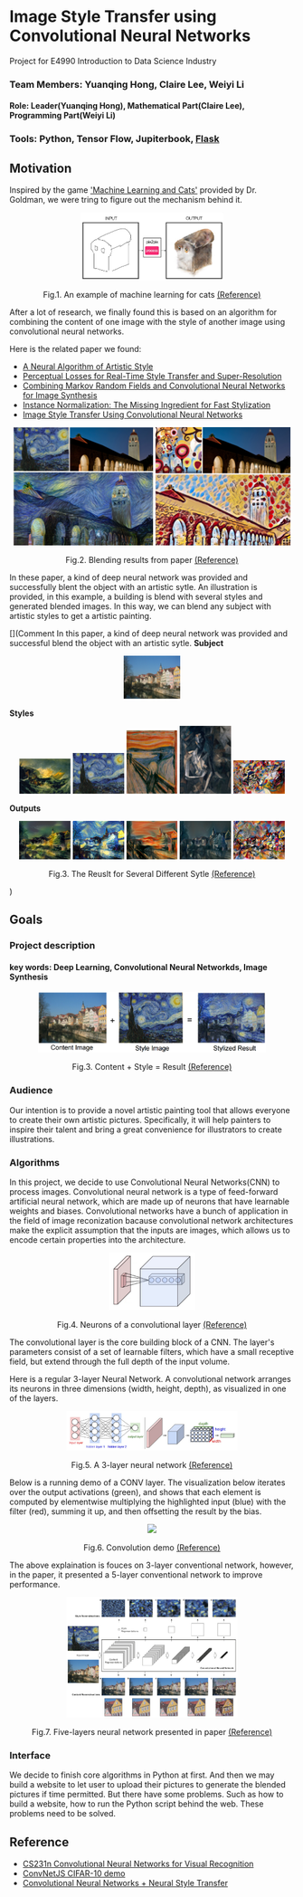 # Image Style Transfer using Convolutional Neural Networks
Project for E4990 Introduction to Data Science Industry
### Team Members: Yuanqing Hong, Claire Lee, Weiyi Li
#### Role: Leader(Yuanqing Hong), Mathematical Part(Claire Lee), Programming Part(Weiyi Li)
### Tools: Python, Tensor Flow, Jupiterbook, [Flask](http://flask.pocoo.org/)

## Motivation

Inspired by the game ['Machine Learning and Cats'](http://www.atlasobscura.com/articles/cat-computer-program-drawing?utm_source=facebook.com&utm_medium=atlas-page) provided by Dr. Goldman, we were tring to figure out the mechanism behind it.

<p align="center">
<img src="https://github.com/yh2866/E4990-data-science-project/blob/master/images/machine_learning_cats.png?raw=true" width="50%"/>
</p>  
<p align="center">
Fig.1. An example of machine learning for cats
<a href="http://www.atlasobscura.com/articles/cat-computer-program-drawing?utm_source=facebook.com&utm_medium=atlas-page">(Reference)</a>
</p>


After a lot of research, we finally found this is based on an algorithm for combining the content of one image with the style of another image using convolutional neural networks.

Here is the related paper we found:
- [A Neural Algorithm of Artistic Style](https://arxiv.org/abs/1508.06576)
- [Perceptual Losses for Real-Time Style Transfer and Super-Resolution](https://arxiv.org/pdf/1603.08155v1.pdf)
- [Combining Markov Random Fields and Convolutional Neural Networks for Image Synthesis](https://arxiv.org/pdf/1601.04589.pdf)
- [Instance Normalization: The Missing Ingredient for Fast Stylization](https://arxiv.org/abs/1607.08022)
- [Image Style Transfer Using Convolutional Neural Networks](http://www.cv-foundation.org/openaccess/content_cvpr_2016/papers/Gatys_Image_Style_Transfer_CVPR_2016_paper.pdf)


<p align="center"> 
<img src="https://github.com/yh2866/E4990-data-science-project/blob/master/images/blending_1.png" width="49%"> 
<img src="https://github.com/yh2866/E4990-data-science-project/blob/master/images/blending_2.png" width="47.5%"> 
</p>
<p align="center">
Fig.2. Blending results from paper
<a href="https://arxiv.org/abs/1508.06576">(Reference)</a>
</p>

In these paper, a kind of deep neural network was provided and successfully blent the object with an artistic sytle. An illustration is provided, in this example, a building is blend with several styles and generated blended images. In this way, we can blend any subject with artistic styles to get a artistic painting.

[](Comment In this paper, a kind of deep neural network was provided and successful blend the object with an artistic sytle.  **Subject** <p align="center"> <img src="https://github.com/yh2866/E4990-data-science-project/blob/master/images/subject.jpg?raw=true" width="20%"/> </p> **Styles** <p align="center"> <img src="https://github.com/yh2866/E4990-data-science-project/blob/master/images/style_b.png?raw=true" width="18%"/> <img src="https://github.com/yh2866/E4990-data-science-project/blob/master/images/style_c.png?raw=true" width="18%"/> <img src="https://github.com/yh2866/E4990-data-science-project/blob/master/images/style_d.png?raw=true" width="18%"/> <img src="https://github.com/yh2866/E4990-data-science-project/blob/master/images/style_e.png?raw=true" width="18%"/> <img src="https://github.com/yh2866/E4990-data-science-project/blob/master/images/style_f.png?raw=true" width="18%"/> </p> **Outputs** <p align="center"> <img src="https://github.com/yh2866/E4990-data-science-project/blob/master/images/blending_b.png?raw=true" width="18%"/> <img src="https://github.com/yh2866/E4990-data-science-project/blob/master/images/blending_c.png?raw=true" width="18%"/> <img src="https://github.com/yh2866/E4990-data-science-project/blob/master/images/blending_d.png?raw=true" width="18%"/> <img src="https://github.com/yh2866/E4990-data-science-project/blob/master/images/blending_e.png?raw=true" width="18%"/> <img src="https://github.com/yh2866/E4990-data-science-project/blob/master/images/blending_f.png?raw=true" width="18%"/> </p> <p align="center"> Fig.3. The Reuslt for Several Different Sytle <a href="https://arxiv.org/abs/1508.06576">(Reference)</a> </p>)






## Goals

### Project description
#### key words: Deep Learning, Convolutional Neural Networkds, Image Synthesis
<p align="center">
<img src="https://github.com/yh2866/E4990-data-science-project/blob/master/images/description.png" width="80%"/>
</p>
<p align="center">
Fig.3. Content + Style = Result
<a href="http://web.stanford.edu/class/cs20si/lectures/slides_06.pdf">(Reference)</a>
</p>

### Audience
Our intention is to provide a novel artistic painting tool that allows everyone to create their own artistic pictures.
Specifically, it will help painters to inspire their talent and bring a great convenience for illustrators to create illustrations.

### Algorithms
In this project, we decide to use Convolutional Neural Networks(CNN) to process images. Convolutional neural network is a type of feed-forward artificial neural network, which are made up of neurons that have learnable weights and biases. Convolutional networks have a bunch of application in the field of image reconization bacause convolutional network architectures make the explicit assumption that the inputs are images, which allows us to encode certain properties into the architecture.

<p align="center">
<img src="https://github.com/yh2866/E4990-data-science-project/blob/master/images/conv_layer.png" width="30%"/>
</p>
<p align="center">
Fig.4. Neurons of a convolutional layer
<a href="https://en.wikipedia.org/wiki/Convolutional_neural_network">(Reference)</a>
</p>

The convolutional layer is the core building block of a CNN. The layer's parameters consist of a set of learnable filters, which have a small receptive field, but extend through the full depth of the input volume.

Here is a regular 3-layer Neural Network. A convolutional network arranges its neurons in three dimensions (width, height, depth), as visualized in one of the layers.
<p align="center">
<img src="https://github.com/yh2866/E4990-data-science-project/blob/master/images/three_layer.png" width="60%"/>
</p>
<p align="center">
Fig.5. A 3-layer neural network
<a href="http://cs231n.github.io/convolutional-networks/#architectures">(Reference)</a>
</p>

Below is a running demo of a CONV layer. The visualization below iterates over the output activations (green), and shows that each element is computed by elementwise multiplying the highlighted input (blue) with the filter (red), summing it up, and then offsetting the result by the bias.
<p align="center">
<img src="https://github.com/yh2866/E4990-data-science-project/blob/master/images/recording.gif" width="60%"/>
</p>
<p align="center">
Fig.6. Convolution demo
<a href="http://cs231n.github.io/convolutional-networks/#architectures">(Reference)</a>
</p>

The above explaination is fouces on 3-layer conventional network, however, in the paper, it presented a 5-layer conventional network to improve performance.
<p align="center">
<img src="https://github.com/yh2866/E4990-data-science-project/blob/master/images/reconstruction_algorithm.png?raw=true" width="60%"/>
</p>
<p align="center">
Fig.7. Five-layers neural network presented in paper
<a href="https://arxiv.org/abs/1508.06576">(Reference)</a>
</p>

### Interface
We decide to finish core algorithms in Python at first. And then we may build a website to let user to upload their pictures to generate the blended pictures if time permitted. But there have some problems. Such as how to build a website, how to run the Python script behind the web. These problems need to be solved. 


## Reference
- [CS231n Convolutional Neural Networks for Visual Recognition](http://cs231n.github.io/convolutional-networks/#architectures)
- [ConvNetJS CIFAR-10 demo](http://cs.stanford.edu/people/karpathy/convnetjs/demo/cifar10.html)
- [Convolutional Neural Networks + Neural Style Transfer](http://web.stanford.edu/class/cs20si/lectures/slides_06.pdf)
